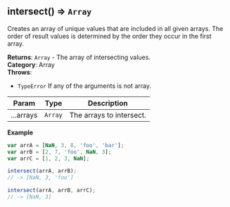 <a name="intersect"></a>

## intersect() ⇒ <code>Array</code>
Creates an array of unique values that are included in all given arrays.
The order of result values is determined by the order they occur in the first array.

**Returns**: <code>Array</code> - The array of intersecting values.  
**Category**: Array  
**Throws**:

- <code>TypeError</code> If any of the arguments is not array.

| Param | Type | Description |
| --- | --- | --- |
| ...arrays | <code>Array</code> | The arrays to intersect. |

**Example**  
```js
var arrA = [NaN, 3, 8, 'foo', 'bar'];
var arrB = [2, 7, 'foo', NaN, 3];
var arrC = [1, 2, 3, NaN];

intersect(arrA, arrB);
// -> [NaN, 3, 'foo']

intersect(arrA, arrB, arrC);
// -> [NaN, 3]
```
